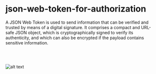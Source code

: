 # json-web-token-for-authorization
 A JSON Web Token is used to send information that can be verified and trusted by means of a digital signature. It comprises a compact and URL-safe JSON object, which is cryptographically signed to verify its authenticity, and which can also be encrypted if the payload contains sensitive information.
 
 <br />
 <br />
 
 ![alt text](https://i.ibb.co/ZYL7vqP/code-snapshot.png)
 
